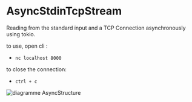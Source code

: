 
# AsyncStdinTcpStream

Reading from the standard input and a TCP Connection asynchronously using tokio.

to use, open cli :
- ```nc localhost 8000```
 
 
 to close the connection:
 - ```ctrl + c```


![diagramme AsyncStructure](https://user-images.githubusercontent.com/55314236/225636606-de0dd900-e632-4145-9ab8-e7d6b0009eab.png)
